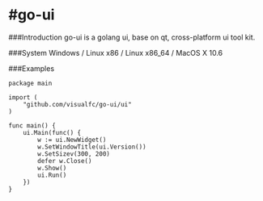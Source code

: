 #go-ui
=====

###Introduction
go-ui is a golang ui, base on qt, cross-platform ui tool kit.

###System
Windows / Linux x86 / Linux x86_64 / MacOS X 10.6

###Examples

	package main
	
	import (
		"github.com/visualfc/go-ui/ui"
	)
	
	func main() {
		ui.Main(func() {
			w := ui.NewWidget()
			w.SetWindowTitle(ui.Version())
			w.SetSizev(300, 200)
			defer w.Close()
			w.Show()
			ui.Run()
		})
	}


